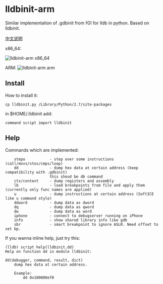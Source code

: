 lldbinit-arm
===
Similar implementation of .gdbinit from fG! for lldb in python. Based on lldbinit.

[中文说明](https://github.com/ipfans/lldbinit-arm/blob/master/README.SC.md)

x86_64:

![lldbinit-arm x86_64](http://ww2.sinaimg.cn/large/69e37fdbgw1efu4mcssfej20ze0d50w9.jpg)

ARM:
![lldbinit-arm arm](http://ww4.sinaimg.cn/large/69e37fdbgw1efu7wuaga4j20pr0kjtfm.jpg)

Install
---
How to install it:
```
cp lldbinit.py /Library/Python/2.7/site-packages
```

in $HOME/.lldbinit add:
```
command script import lldbinit
```

Help
---
Commands which are implemented:

```
	stepo			- step over some instructions (call/movs/stos/cmps/loop)
	dd 				- dump hex data at certain address (keep compatibility with .gdbinit)
   	      			this shoud be db command
   	ctx/context		- dump registers and assembly
	lb	    		- load breakpoints from file and apply them (currently only func names are applied)	 	
	u 				- dump instructions at certain address (SoftICE like u command style)
	ddword	    	- dump data as dword 
	dq	    		- dump data as qword
	dw	    		- dump data as word
	iphone	    	- connect to debugserver running on iPhone
	info			- show shared library info like gdb
	sbr				- smart breakpoint to ignore ASLR. Need offset to set bp.
```

If you wanna inline help, just try this:

```
(lldb) script help(lldbinit.dd)
Help on function dd in module lldbinit:

dd(debugger, command, result, dict)
    dump hex data at certain address.
    
    Example:
        dd 0x100000ef0
```
